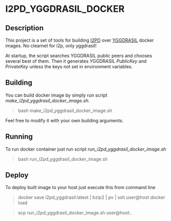 # I2PD_YGGDRASIL_DOCKER

## Description

This project is a set of tools for building [I2PD](https://i2pd.website/) over [YGGDRASIL](https://yggdrasil-network.github.io/) docker images.
No clearnet for i2p, only yggdrasil!

At startup, the script searches YGGDRASIL public peers and chooses several best of them. 
Then it generates YGGDRASIL *PublicKey* and *PrivateKey* unless the keys not set in environment variables.

## Building

You can build docker image by simply run script *make_i2pd_yggdrasil_docker_image.sh*. 

> bash make_i2pd_yggdrasil_docker_image.sh

Feel free to modify it with your own building arguments.

## Running

To run docker container just run script *run_i2pd_yggdrasil_docker_image.sh*

> bash run_i2pd_yggdrasil_docker_image.sh

## Deploy

To deploy built image to your host just execute this from command line

> docker save i2pd_yggdrasil:latest | bzip2 | pv | ssh user@host docker load

> scp run_i2pd_yggdrasil_docker_image.sh user@host:.